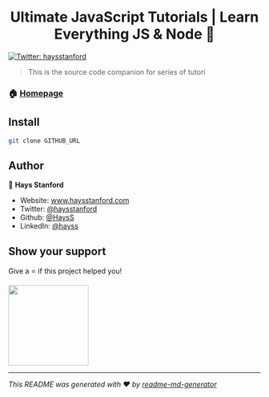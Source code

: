 <h1 align="center">Ultimate JavaScript Tutorials | Learn Everything JS & Node 👋</h1>
<p>
  <a href="https://twitter.com/haysstanford" target="_blank">
    <img alt="Twitter: haysstanford" src="https://img.shields.io/twitter/follow/haysstanford.svg?style=social" />
  </a>
</p>

> This is the source code companion for series of tutori

### 🏠 [Homepage](https://haysstanford.com)

## Install

```sh
git clone GITHUB_URL
```

## Author

👤 **Hays Stanford**

* Website: www.haysstanford.com
* Twitter: [@haysstanford](https://twitter.com/haysstanford)
* Github: [@HaysS](https://github.com/HaysS)
* LinkedIn: [@hayss](https://linkedin.com/in/hayss)

## Show your support

Give a ⭐️ if this project helped you!

<a href="https://www.patreon.com/https:\/\/www.patreon.com\/hayss">
  <img src="https://c5.patreon.com/external/logo/become_a_patron_button@2x.png" width="160">
</a>

***
_This README was generated with ❤️ by [readme-md-generator](https://github.com/kefranabg/readme-md-generator)_

